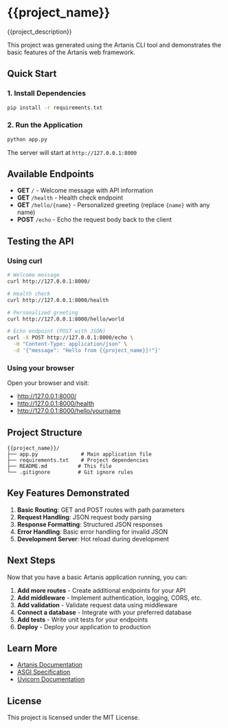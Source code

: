 # {{project_name}}

{{project_description}}

This project was generated using the Artanis CLI tool and demonstrates the basic features of the Artanis web framework.

## Quick Start

### 1. Install Dependencies

```bash
pip install -r requirements.txt
```

### 2. Run the Application

```bash
python app.py
```

The server will start at `http://127.0.0.1:8000`

## Available Endpoints

- **GET** `/` - Welcome message with API information
- **GET** `/health` - Health check endpoint
- **GET** `/hello/{name}` - Personalized greeting (replace `{name}` with any name)
- **POST** `/echo` - Echo the request body back to the client

## Testing the API

### Using curl

```bash
# Welcome message
curl http://127.0.0.1:8000/

# Health check
curl http://127.0.0.1:8000/health

# Personalized greeting
curl http://127.0.0.1:8000/hello/world

# Echo endpoint (POST with JSON)
curl -X POST http://127.0.0.1:8000/echo \
  -H "Content-Type: application/json" \
  -d '{"message": "Hello from {{project_name}}!"}'
```

### Using your browser

Open your browser and visit:
- http://127.0.0.1:8000/
- http://127.0.0.1:8000/health
- http://127.0.0.1:8000/hello/yourname

## Project Structure

```
{{project_name}}/
├── app.py              # Main application file
├── requirements.txt    # Project dependencies
├── README.md          # This file
└── .gitignore         # Git ignore rules
```

## Key Features Demonstrated

1. **Basic Routing**: GET and POST routes with path parameters
2. **Request Handling**: JSON request body parsing
3. **Response Formatting**: Structured JSON responses
4. **Error Handling**: Basic error handling for invalid JSON
5. **Development Server**: Hot reload during development

## Next Steps

Now that you have a basic Artanis application running, you can:

1. **Add more routes** - Create additional endpoints for your API
2. **Add middleware** - Implement authentication, logging, CORS, etc.
3. **Add validation** - Validate request data using middleware
4. **Connect a database** - Integrate with your preferred database
5. **Add tests** - Write unit tests for your endpoints
6. **Deploy** - Deploy your application to production

## Learn More

- [Artanis Documentation](https://github.com/nordxai/artanis)
- [ASGI Specification](https://asgi.readthedocs.io/)
- [Uvicorn Documentation](https://www.uvicorn.org/)

## License

This project is licensed under the MIT License.
